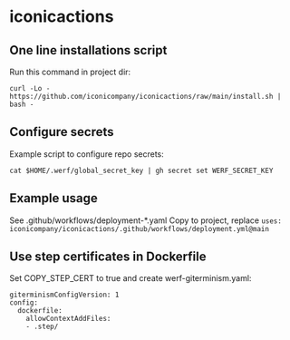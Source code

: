 # iconicactions

## One line installations script

Run this command in project dir:

`curl -Lo - https://github.com/iconicompany/iconicactions/raw/main/install.sh | bash -`

## Configure secrets
Example script to configure repo secrets:

```
cat $HOME/.werf/global_secret_key | gh secret set WERF_SECRET_KEY
```

## Example usage

See .github/workflows/deployment-*.yaml
Copy to project, replace `uses: iconicompany/iconicactions/.github/workflows/deployment.yml@main`

## Use step certificates in Dockerfile

Set COPY_STEP_CERT to true and create werf-giterminism.yaml:

```
giterminismConfigVersion: 1
config:
  dockerfile:
    allowContextAddFiles:
    - .step/
```
